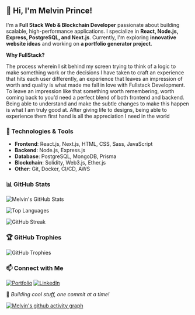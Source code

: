  ## 👋 Hi, I'm Melvin Prince!

I'm a **Full Stack Web & Blockchain Developer** passionate about building scalable, high-performance applications. I specialize in **React, Node.js, Express, PostgreSQL, and Next.js**. Currently, I'm exploring **innovative website ideas** and working on **a portfolio generator project**.

**Why FullStack?**

The process wherein I sit behind my screen trying to think of a logic to make something work or the decisions I have taken to craft an experience that hits each user differently, an experience that leaves an impression of worth and quality is what made me fall in love with Fullstack Development. To leave an impression like that something worth remembering, worth coming back to you’d need a perfect blend of both frontend and backend. Being able to understand and make the subtle changes to make this happen is what I am truly good at. After giving life to designs, being able to experience them first hand is all the appreciation I need in the world

### 🚀 Technologies & Tools

- **Frontend**: React.js, Next.js, HTML, CSS, Sass, JavaScript
- **Backend**: Node.js, Express.js
- **Database**: PostgreSQL, MongoDB, Prisma
- **Blockchain**: Solidity, Web3.js, Ether.js
- **Other**: Git, Docker, CI/CD, AWS

### 📊 GitHub Stats

![Melvin's GitHub Stats](https://github-readme-stats.vercel.app/api?username=melvinprince&show_icons=true&theme=radical)

![Top Languages](https://github-readme-stats.vercel.app/api/top-langs/?username=melvinprince&langs_count=8&layout=compact&theme=radical)

![GitHub Streak](https://github-readme-streak-stats.herokuapp.com/?user=melvinprince&theme=radical)

### 🏆 GitHub Trophies

![GitHub Trophies](https://github-profile-trophy.vercel.app/?username=melvinprince&theme=radical)

### 📫 Connect with Me

[![Portfolio](https://img.shields.io/badge/Portfolio-%2312100E.svg?&style=for-the-badge&logo=vercel&logoColor=white)](https://melvinprince.io)
[![LinkedIn](https://img.shields.io/badge/LinkedIn-%230077B5.svg?&style=for-the-badge&logo=linkedin&logoColor=white)](https://linkedin.com/in/melvinprince)

🚀 _Building cool stuff, one commit at a time!_

<!-- ![](https://komarev.com/ghpvc/?username=melvinprince&color=blue)   Profile Views -->

[![Melvin's github activity graph](https://github-readme-activity-graph.vercel.app/graph?username=melvinprince)](https://github.com/melvinprince/github-readme-activity-graph)

<!-- ![Metrics](https://metrics.lecoq.io/melvinprince) -->
